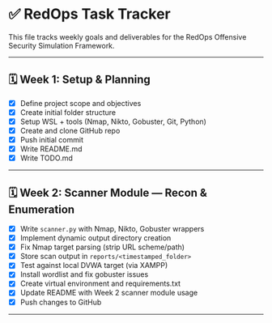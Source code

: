 # ✅ RedOps Task Tracker

This file tracks weekly goals and deliverables for the RedOps Offensive Security Simulation Framework.

---

## 🗓️ Week 1: Setup & Planning

- [x] Define project scope and objectives
- [x] Create initial folder structure
- [x] Setup WSL + tools (Nmap, Nikto, Gobuster, Git, Python)
- [x] Create and clone GitHub repo
- [x] Push initial commit
- [x] Write README.md
- [x] Write TODO.md

---

## 🗓️ Week 2: Scanner Module — Recon & Enumeration

- [x] Write `scanner.py` with Nmap, Nikto, Gobuster wrappers
- [x] Implement dynamic output directory creation
- [x] Fix Nmap target parsing (strip URL scheme/path)
- [x] Store scan output in `reports/<timestamped_folder>`
- [x] Test against local DVWA target (via XAMPP)
- [x] Install wordlist and fix gobuster issues
- [x] Create virtual environment and requirements.txt
- [x] Update README with Week 2 scanner module usage
- [x] Push changes to GitHub

---
